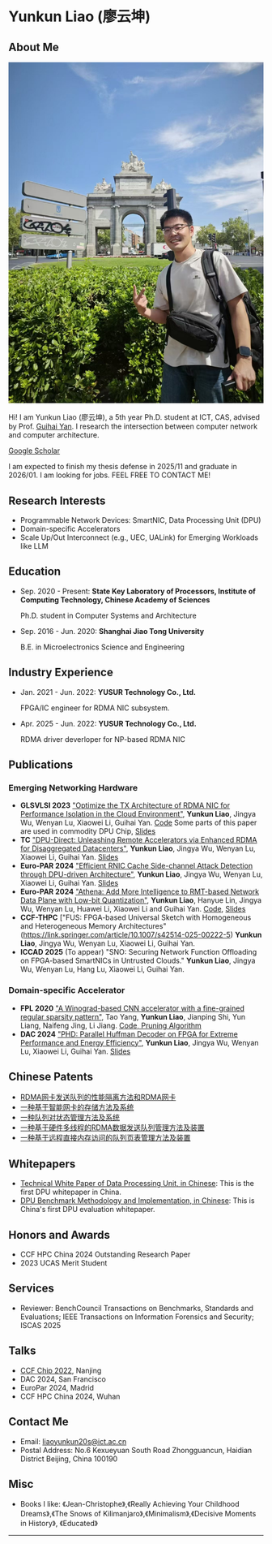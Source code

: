 # Yunkun Liao (廖云坤)

## About Me

<img class="profile-picture" src="Yunkun_in_Madrid.jpg">

Hi! I am Yunkun Liao (廖云坤), a 5th year Ph.D. student at ICT, CAS, advised by Prof. [Guihai Yan](http://english.ict.cas.cn/people/scien/bln/202303/t20230321_328593.html). I research the intersection between computer 
 network and computer architecture.

[Google Scholar](https://scholar.google.com/citations?user=6ITn_W8AAAAJ&hl=en) 

I am expected to finish my thesis defense in 2025/11 and graduate in 2026/01. I am looking for jobs. FEEL FREE TO CONTACT ME!

## Research Interests
* Programmable Network Devices: SmartNIC, Data Processing Unit (DPU)
* Domain-specific Accelerators
* Scale Up/Out Interconnect (e.g., UEC, UALink) for Emerging Workloads like LLM

## Education
* Sep. 2020 - Present: **State Key Laboratory of Processors, Institute of Computing Technology, Chinese Academy of Sciences**

   Ph.D. student in Computer Systems and Architecture


* Sep. 2016 - Jun. 2020: **Shanghai Jiao Tong University**

   B.E. in Microelectronics Science and Engineering

## Industry Experience
* Jan. 2021 - Jun. 2022: **YUSUR Technology Co., Ltd.**

   FPGA/IC engineer for RDMA NIC subsystem.
* Apr. 2025 - Jun. 2022: **YUSUR Technology Co., Ltd.**

   RDMA driver deverloper for NP-based RDMA NIC


## Publications
### Emerging Networking Hardware
- **GLSVLSI 2023** ["Optimize the TX Architecture of RDMA NIC for Performance Isolation in the Cloud Environment"](https://dl.acm.org/doi/10.1145/3583781.3590276), **Yunkun Liao**, Jingya Wu, Wenyan Lu, Xiaowei Li, Guihai Yan. [Code](https://github.com/liaoyunkun/RDMA-NIC-Isolation-Research) Some parts of this paper are used in commodity DPU Chip, [Slides](./glsvlsi_2023_pre.pdf)
- **TC** ["DPU-Direct: Unleashing Remote Accelerators via Enhanced RDMA for Disaggregated Datacenters"](https://ieeexplore.ieee.org/abstract/document/10536912),  **Yunkun Liao**, Jingya Wu, Wenyan Lu, Xiaowei Li, Guihai Yan. [Slides](./DPU-Direct-Intro.pdf)
- **Euro-PAR 2024** ["Efficient RNIC Cache Side-channel Attack Detection through DPU-driven Architecture"](https://link.springer.com/chapter/10.1007/978-3-031-69766-1_1), **Yunkun Liao**, Jingya Wu, Wenyan Lu, Xiaowei Li, Guihai Yan. [Slides](./europar-2024-rcsca.pdf)
- **Euro-PAR 2024** ["Athena: Add More Intelligence to RMT-based Network Data Plane with Low-bit Quantization"](https://link.springer.com/chapter/10.1007/978-3-031-69766-1_18), **Yunkun Liao**, Hanyue Lin, Jingya Wu, Wenyan Lu, Huawei Li, Xiaowei Li and Guihai Yan. [Code](https://github.com/liaoyunkun/dpu-driven-scadet/tree/master), [Slides](./europar-2024-athena.pdf)
- **CCF-THPC** ["FUS: FPGA-based Universal Sketch with Homogeneous and Heterogeneous Memory Architectures"(https://link.springer.com/article/10.1007/s42514-025-00222-5) **Yunkun Liao**, Jingya Wu, Wenyan Lu, Xiaowei Li, Guihai Yan.
- **ICCAD 2025** (To appear) "SNO: Securing Network Function Offloading on FPGA-based SmartNICs in Untrusted Clouds." **Yunkun Liao**, Jingya Wu, Wenyan Lu, Hang Lu, Xiaowei Li, Guihai Yan.

### Domain-specific Accelerator
- **FPL 2020** ["A Winograd-based CNN accelerator with a fine-grained regular sparsity pattern"](https://ieeexplore.ieee.org/document/9221628), Tao Yang, **Yunkun Liao**, Jianping Shi, Yun Liang, Naifeng Jing, Li Jiang. [Code, Pruning Algorithm](https://github.com/liaoyunkun/Winograd-NN-Prune-FPL-2020)
- **DAC 2024** ["PHD: Parallel Huffman Decoder on FPGA for Extreme Performance and Energy Efficiency"](https://dl.acm.org/doi/10.1145/3649329.3655967), **Yunkun Liao**, Jingya Wu, Wenyan Lu, Xiaowei Li, Guihai Yan. [Slides](./dac_2024_pre.pdf)

## Chinese Patents
- [RDMA网卡发送队列的性能隔离方法和RDMA网卡](./patent_1.png)
- [一种基于智能网卡的存储方法及系统](./patent_2.png)
- [一种队列对状态管理方法及系统](./patent_3.png)
- [一种基于硬件多线程的RDMA数据发送队列管理方法及装置](./patent_4.png)
- [一种基于远程直接内存访问的队列页表管理方法及装置](./patent_5.png)

## Whitepapers
- [Technical White Paper of Data Processing Unit, in Chinese](./DPU-whitepaper-publish-2021.pdf): This is the first DPU whitepaper in China.
- [DPU Benchmark Methodology and Implementation, in Chinese](./DPU_Benchmark.pdf): This is China's first DPU evaluation whitepaper.

## Honors and Awards
* CCF HPC China 2024 Outstanding Research Paper
* 2023 UCAS Merit Student
  
## Services

* Reviewer: BenchCouncil Transactions on Benchmarks, Standards and Evaluations; IEEE Transactions on Information Forensics and Security; ISCAS 2025

## Talks

* [CCF Chip 2022](./ccf_chip_2022.jpg), Nanjing
* DAC 2024, San Francisco
* EuroPar 2024, Madrid
* CCF HPC China 2024, Wuhan

## Contact Me

* Email: [liaoyunkun20s@ict.ac.cn](mailto:liaoyunkun20s@ict.ac.cn)
* Postal Address: No.6 Kexueyuan South Road Zhongguancun, Haidian District Beijing, China 100190

## Misc
- Books I like: 《Jean-Christophe》,《Really Achieving Your Childhood Dreams》,《The Snows of Kilimanjaro》,《Minimalism》,《Decisive Moments in History》, 《Educated》


---




